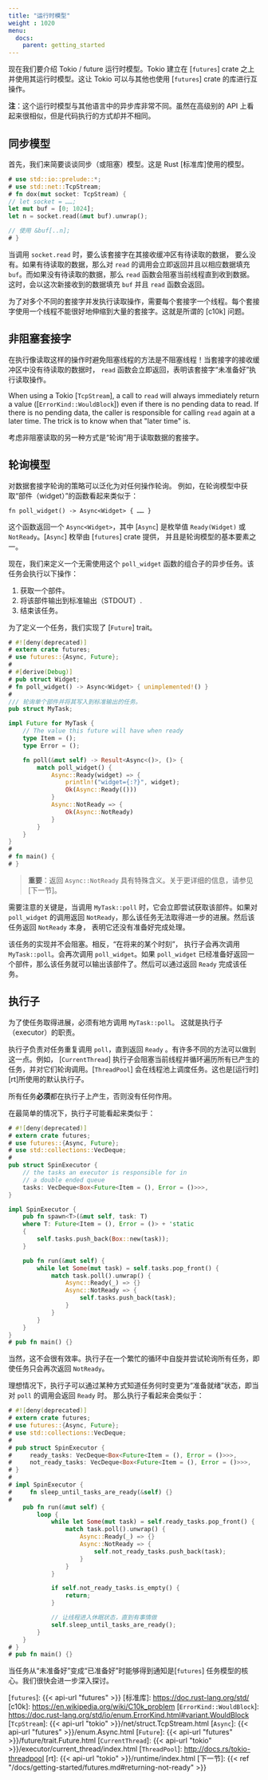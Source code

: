 ```yaml
---
title: "运行时模型"
weight : 1020
menu:
  docs:
    parent: getting_started
---
```


现在我们要介绍 Tokio / future 运行时模型。Tokio 建立在
[`futures`] crate 之上并使用其运行时模型。这让 Tokio 可以<!--
-->与其他也使用 [`futures`] crate 的库进行互操作。

**注**：这个运行时模型与其他语言中的异步库非常不同<!--
-->。虽然在高级别的 API 上看起来很相似，但是代码执行的方式<!--
-->却并不相同。

## 同步模型

首先，我们来简要谈谈同步（或阻塞）模型。这是
Rust [标准库]使用的模型。

```rust
# use std::io::prelude::*;
# use std::net::TcpStream;
# fn dox(mut socket: TcpStream) {
// let socket = ……;
let mut buf = [0; 1024];
let n = socket.read(&mut buf).unwrap();

// 使用 &buf[..n];
# }
```

当调用 `socket.read` 时，要么该套接字在其接收缓冲区有待读取的数据，
要么没有。如果有待读取的数据，那么对 `read` 的调用会<!--
-->立即返回并且以相应数据填充 `buf`。而如果<!--
-->没有待读取的数据，那么 `read` 函数会阻塞当前线程直到<!--
-->收到数据。这时，会以这次新接收到的数据填充 `buf`
并且 `read` 函数会返回。

为了对多个不同的套接字并发执行读取操作，需要每个套接字<!--
-->一个线程。每个套接字使用一个线程不能很好地伸缩到<!--
-->大量的套接字。这就是所谓的 [c10k] 问题。

## 非阻塞套接字

在执行像读取这样的操作时避免阻塞线程的方法是<!--
-->不阻塞线程！当套接字的接收缓冲区中没有待读取的数据时，
`read` 函数会立即返回，表明该套接字“未<!--
-->准备好”执行读取操作。

When using a Tokio [`TcpStream`], a call to `read` will always immediately return
a value ([`ErrorKind::WouldBlock`]) even if there is no pending data to read.
If there is no pending data, the caller is responsible for calling `read` again
at a later time.  The trick is to know when that "later time" is.

考虑非阻塞读取的另一种方式是“轮询”用于读取数据的<!--
-->套接字。

## 轮询模型

对数据套接字轮询的策略可以泛化为对任何操作轮询。
例如，在轮询模型中获取“部件（widget）”的函数看起来<!--
-->类似于：

```rust,ignore
fn poll_widget() -> Async<Widget> { …… }
```

这个函数返回一个 `Async<Widget>`，其中 [`Async`] 是枚举值
`Ready(Widget)` 或 `NotReady`。[`Async`] 枚举由 [`futures`] crate 提供，
并且是轮询模型的基本要素之一。

现在，我们来定义一个无需使用这个
`poll_widget` 函数的组合子的异步任务。该任务会执行以下操作：

1. 获取一个部件。
2. 将该部件输出到标准输出（STDOUT）.
3. 结束该任务。

为了定义一个任务，我们实现了 [`Future`] trait。

```rust
# #![deny(deprecated)]
# extern crate futures;
# use futures::{Async, Future};
#
# #[derive(Debug)]
# pub struct Widget;
# fn poll_widget() -> Async<Widget> { unimplemented!() }
#
/// 轮询单个部件并将其写入到标准输出的任务。
pub struct MyTask;

impl Future for MyTask {
    // The value this future will have when ready
    type Item = ();
    type Error = ();

    fn poll(&mut self) -> Result<Async<()>, ()> {
        match poll_widget() {
            Async::Ready(widget) => {
                println!("widget={:?}", widget);
                Ok(Async::Ready(()))
            }
            Async::NotReady => {
                Ok(Async::NotReady)
            }
        }
    }
}
#
# fn main() {
# }
```

> **重要**：返回 `Async::NotReady` 具有特殊含义。关于更详细的信息，请参见<!--
> -->[下一节]。

需要注意的关键是，当调用 `MyTask::poll` 时，它会立即尝试<!--
-->获取该部件。如果对 `poll_widget` 的调用返回 `NotReady`，那么该任务<!--
-->无法取得进一步的进展。然后该任务返回 `NotReady` 本身，
表明它还没有准备好完成处理。

该任务的实现并不会阻塞。相反，“在将来的某个时刻”，
执行子会再次调用 `MyTask::poll`。会再次调用 `poll_widget`。如果
`poll_widget` 已经准备好返回一个部件，那么该任务就可以输出<!--
-->该部件了。然后可以通过返回 `Ready` 完成该任务。

## 执行子

为了使任务取得进展，必须有地方调用 `MyTask::poll`。
这就是执行子（executor）的职责。

执行子负责对任务重复调用 `poll`，直到返回 `Ready`
。有许多不同的方法可以做到这一点。例如，
[`CurrentThread`] 执行子会阻塞当前线程并循环遍历所有<!--
-->已产生的任务，并对它们轮询调用。[`ThreadPool`] 会在线程池上调度任务<!--
-->。这也是[运行时][rt]所使用的默认执行子。

所有任务**必须**都在执行子上产生，否则没有任何作用。

在最简单的情况下，执行子可能看起来类似于：

```rust
# #![deny(deprecated)]
# extern crate futures;
# use futures::{Async, Future};
# use std::collections::VecDeque;
#
pub struct SpinExecutor {
    // the tasks an executor is responsible for in
    // a double ended queue
    tasks: VecDeque<Box<Future<Item = (), Error = ()>>>,
}

impl SpinExecutor {
    pub fn spawn<T>(&mut self, task: T)
    where T: Future<Item = (), Error = ()> + 'static
    {
        self.tasks.push_back(Box::new(task));
    }

    pub fn run(&mut self) {
        while let Some(mut task) = self.tasks.pop_front() {
            match task.poll().unwrap() {
                Async::Ready(_) => {}
                Async::NotReady => {
                    self.tasks.push_back(task);
                }
            }
        }
    }
}
# pub fn main() {}
```

当然，这不会很有效率。执行子在一个繁忙的循环中自旋<!--
-->并尝试轮询所有任务，即使任务只会再次返回 `NotReady`。

理想情况下，执行子可以通过某种方式知道任务何时变更为“准备就绪”<!--
-->状态，即当对 `poll` 的调用会返回 `Ready` 时。
那么执行子看起来会类似于：

```rust
# #![deny(deprecated)]
# extern crate futures;
# use futures::{Async, Future};
# use std::collections::VecDeque;
#
# pub struct SpinExecutor {
#     ready_tasks: VecDeque<Box<Future<Item = (), Error = ()>>>,
#     not_ready_tasks: VecDeque<Box<Future<Item = (), Error = ()>>>,
# }
#
# impl SpinExecutor {
#     fn sleep_until_tasks_are_ready(&self) {}
#
    pub fn run(&mut self) {
        loop {
            while let Some(mut task) = self.ready_tasks.pop_front() {
                match task.poll().unwrap() {
                    Async::Ready(_) => {}
                    Async::NotReady => {
                        self.not_ready_tasks.push_back(task);
                    }
                }
            }

            if self.not_ready_tasks.is_empty() {
                return;
            }

            // 让线程进入休眠状态，直到有事情做
            self.sleep_until_tasks_are_ready();
        }
    }
# }
# pub fn main() {}
```

当任务从“未准备好”变成“已准备好”时能够得到通知是<!--
-->[`futures`] 任务模型的核心。我们很快会进一步深入探讨。

[`futures`]: {{< api-url "futures" >}}
[标准库]: https://doc.rust-lang.org/std/
[c10k]: https://en.wikipedia.org/wiki/C10k_problem
[`ErrorKind::WouldBlock`]: https://doc.rust-lang.org/std/io/enum.ErrorKind.html#variant.WouldBlock
[`TcpStream`]: {{< api-url "tokio" >}}/net/struct.TcpStream.html
[`Async`]: {{< api-url "futures" >}}/enum.Async.html
[`Future`]: {{< api-url "futures" >}}/future/trait.Future.html
[`CurrentThread`]: {{< api-url "tokio" >}}/executor/current_thread/index.html
[`ThreadPool`]: http://docs.rs/tokio-threadpool
[rt]: {{< api-url "tokio" >}}/runtime/index.html
[下一节]: {{< ref "/docs/getting-started/futures.md#returning-not-ready" >}}
